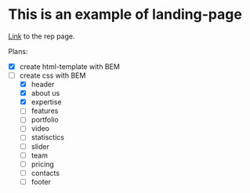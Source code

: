 # This is an example of landing-page

[Link](https://painofhail.github.io/landing-example/) to the rep page.

Plans:
- [x] create html-template with BEM
- [ ] create css with BEM
	- [x] header
	- [x] about us
	- [x] expertise
	- [ ] features
	- [ ] portfolio
	- [ ] video
	- [ ] statisctics
	- [ ] slider
	- [ ] team
	- [ ] pricing
	- [ ] contacts
	- [ ] footer
